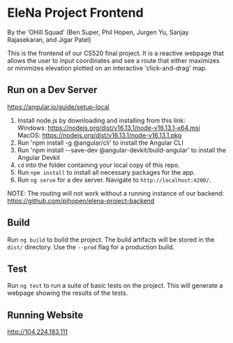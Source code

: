 # EleNa Project Frontend

By the 'OHill Squad' (Ben Super, Phil Hopen, Jurgen Yu, Sanjay Rajasekaran, and Jigar Patel)

This is the frontend of our CS520 final project. It is a reactive webpage that allows the user to input coordinates and see a route that either maximizes or minimizes elevation plotted on an interactive 'click-and-drag' map.

## Run on a Dev Server
https://angular.io/guide/setup-local

1) Install node.js by downloading and installing from this link:<br />
        Windows: https://nodejs.org/dist/v16.13.1/node-v16.13.1-x64.msi<br />
        MacOS: https://nodejs.org/dist/v16.13.1/node-v16.13.1.pkg
2) Run 'npm install -g @angular/cli' to install the Angular CLI
3) Run 'npm install --save-dev @angular-devkit/build-angular' to install the Angular Devkit
4) `cd` into the folder containing your local copy of this repo.
5) Run `npm install` to install all necessary packages for the app.
6) Run `ng serve` for a dev server. Navigate to `http://localhost:4200/`.

NOTE: The routing will not work without a running instance of our backend: https://github.com/pjhopen/elena-project-backend

## Build

Run `ng build` to build the project. The build artifacts will be stored in the `dist/` directory. Use the `--prod` flag for a production build.

## Test

Run `ng test` to run a suite of basic tests on the project. This will generate a webpage showing the results of the tests.

## Running Website
http://104.224.183.111
